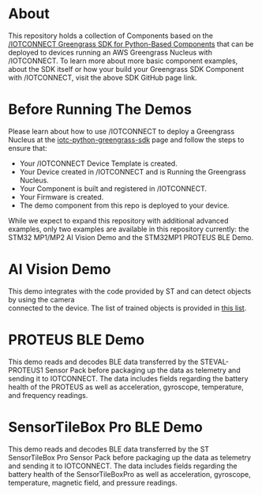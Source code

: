 # About

This repository holds a collection of Components based on the 
[/IOTCONNECT Greengrass SDK for Python-Based Components](https://github.com/avnet-iotconnect/iotc-python-greengrass-sdk)
that can be deployed to devices running an AWS Greengrass Nucleus with /IOTCONNECT. 
To learn more about more basic component examples, about the SDK itself 
or how your build your Greengrass SDK Component with /IOTCONNECT, visit the above SDK GitHub page link.

# Before Running The Demos

Please learn about how to use /IOTCONNECT to deploy a Greengrass Nucleus at the 
[iotc-python-greengrass-sdk](https://github.com/avnet-iotconnect/iotc-python-greengrass-sdk)
page and follow the steps to ensure that:
* Your /IOTCONNECT Device Template is created.
* Your Device created in /IOTCONNECT and is Running the Greengrass Nucleus.
* Your Component is built and registered in /IOTCONNECT.
* Your Firmware is created.
* The demo component from this repo is deployed to your device.

While we expect to expand this repository with additional advanced examples, only two examples are available in this repository currently: the STM32 MP1/MP2 AI Vision Demo and the STM32MP1 PROTEUS BLE Demo.

# AI Vision Demo

This demo integrates with the code provided by ST and can detect objects by using the camera   
connected to the device. The list of trained objects is provided in
[this list](https://github.com/avnet-iotconnect/iotc-python-lite-sdk-demos/blob/main/stm32mp157f-dk2/ai-vision/object-labels.txt).

# PROTEUS BLE Demo

This demo reads and decodes BLE data transferred by the STEVAL-PROTEUS1 Sensor Pack before packaging up the data as telemetry and sending it to IOTCONNECT. The data includes fields regarding the battery health of the PROTEUS as well as acceleration, gyroscope, temperature, and frequency readings.

# SensorTileBox Pro BLE Demo

This demo reads and decodes BLE data transferred by the ST SensorTileBox Pro Sensor Pack before packaging up the data as telemetry and sending it to IOTCONNECT. The data includes fields regarding the battery health of the SensorTileBoxPro as well as acceleration, gyroscope, temperature, magnetic field, and pressure readings.